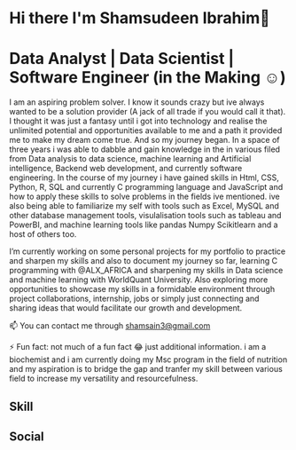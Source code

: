 # __Hi there I'm Shamsudeen Ibrahim👋__

# __Data Analyst | Data Scientist | Software Engineer (in the Making ☺)__

I am an aspiring problem solver. I know it sounds crazy but ive always wanted to be a solution provider (A jack of all trade if you would call it that). I thought it was just a fantasy until i got into technology and realise the unlimited potential and opportunities available to me and a path it provided me to make  my dream come true. And so my journey began. In a space of three years i was able to dabble and gain knowledge in the in various filed from Data analysis to data science, machine learning and Artificial intelligence, Backend web development, and currently software engineering. In the course of my journey i have gained skills in Html, CSS, Python, R, SQL and currently C programming language and JavaScript and how to apply these skills to solve problems in the fields ive mentioned. ive also being able to familiarize my self with tools such as Excel, MySQL and other database management tools, visulalisation tools such as tableau and PowerBI, and machine learning tools like pandas Numpy Scikitlearn and a host of others too. 


I’m currently working on some personal projects for my portfolio to practice and sharpen my skills and also to document my journey so far, learning C programming with @ALX_AFRICA and sharpening my skills in Data science and machine learning with WorldQuant University. 
Also exploring more opportunities to showcase my skills in a formidable environment through project collaborations, internship, jobs or simply just connecting and sharing ideas that would facilitate our growth and development.

📫 You can contact me through shamsain3@gmail.com

⚡ Fun fact: not much of a fun fact 😂 just additional information. i am a biochemist and i am currently doing my Msc program in the field of nutrition and my aspiration is to bridge the gap and tranfer my skill between various field to increase my versatility and resourcefulness.

## Skill



## Social

<!--
**Shamsaine/Shamsaine** is a ✨ _special_ ✨ repository because its `README.md` (this file) appears on your GitHub profile.

my passion for problem solving and love of versatility has lead me to pick up many skills and develop interest in alot of areas. this coupled with my curiosity and love for growth is what has kept me going and has brought me this far in the technological space even though i started my journey just three years ago i have been able to ganer certifications in various field and still working to upskill and gain more specialization and increase my versatility and range. i dont want to be kept in a box limited by my skills or be outside the box detached from the space i love so much i want to be the box.  

- 🔭 I’m currently working on some personal projects for my portfolio to practice and sharpen my skills and also to document my journey so far.
- 🌱 I’m currently learning C programming with @ALX_AFRICA and Data science with WorldQuant University
- 👯 I’m looking to collaborate on 
- 🤔 I’m looking for help with jobs collaborations or internship roles i want to test skills in a formidable environment and also collaborate and learn from professional in my various fields of interest
- 💬 Ask me about ...
- 📫 How to reach me: ...
- 😄 Pronouns: ...
- ⚡ Fun fact: not much of a fun fact 😂 just additional information. i am a biochemist and i am currently doing my Msc program in the field of nutrition and my aspiration is to bridge the gap and tranfer my skill between various field to increase my versatility and resourcefulness. 
-->
